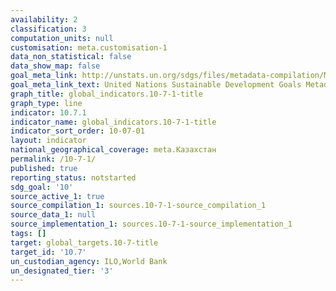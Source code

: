 ```yaml
---
availability: 2
classification: 3
computation_units: null
customisation: meta.customisation-1
data_non_statistical: false
data_show_map: false
goal_meta_link: http://unstats.un.org/sdgs/files/metadata-compilation/Metadata-Goal-10.pdf
goal_meta_link_text: United Nations Sustainable Development Goals Metadata (pdf 564kB)
graph_title: global_indicators.10-7-1-title
graph_type: line
indicator: 10.7.1
indicator_name: global_indicators.10-7-1-title
indicator_sort_order: 10-07-01
layout: indicator
national_geographical_coverage: meta.Казахстан
permalink: /10-7-1/
published: true
reporting_status: notstarted
sdg_goal: '10'
source_active_1: true
source_compilation_1: sources.10-7-1-source_compilation_1
source_data_1: null
source_implementation_1: sources.10-7-1-source_implementation_1
tags: []
target: global_targets.10-7-title
target_id: '10.7'
un_custodian_agency: ILO,World Bank
un_designated_tier: '3'
---
```

